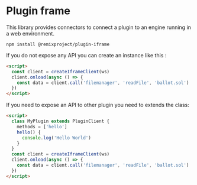 # Plugin frame
This library provides connectors to connect a plugin to an engine running in a web environment.
```
npm install @remixproject/plugin-iframe
```

If you do not expose any API you can create an instance like this :
```html
<script>
  const client = createIframeClient(ws)
  client.onload(async () => {
    const data = client.call('filemanager', 'readFile', 'ballot.sol')
  })
</script>
```

If you need to expose an API to other plugin you need to extends the class: 
```html
<script>
  class MyPlugin extends PluginClient {
    methods = ['hello']
    hello() {
      console.log('Hello World')
    }
  }
  const client = createIframeClient(ws)
  client.onload(async () => {
    const data = client.call('filemanager', 'readFile', 'ballot.sol')
  })
</script>
```